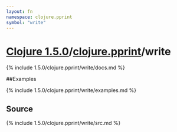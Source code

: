 ```yaml
---
layout: fn
namespace: clojure.pprint
symbol: "write"
---
```


# [Clojure 1.5.0](../../)/[clojure.pprint](../)/write

{% include 1.5.0/clojure.pprint/write/docs.md %}

##Examples

{% include 1.5.0/clojure.pprint/write/examples.md %}
## Source
{% include 1.5.0/clojure.pprint/write/src.md %}

